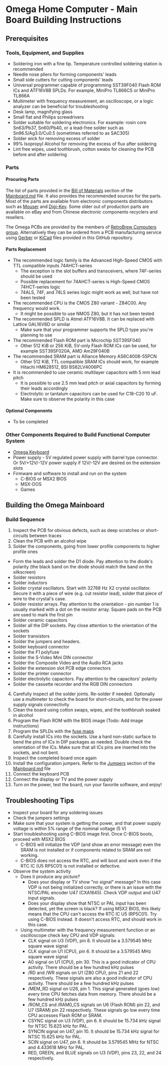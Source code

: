 # Omega Home Computer - Main Board Building Instructions

## Prerequisites

### Tools, Equipment, and Supplies

* Soldering iron with a fine tip. Temperature controlled soldering station is recommended
* Needle nose pliers for forming components' leads
* Small side cutters for cutting components' leads
* Universal programmer capable of programming SST39F040 Flash ROM ICs and ATF16V8B SPLDs. For example, MiniPro TL866CS or MiniPro TL866A
* Multimeter with frequency measurement, an oscilloscope, or a logic analyzer can be beneficial for troubleshooting
* Desk lamp, magnifying glass
* Small flat and Philips screwdrivers
* Solder suitable for soldering electronics. For example: rosin core Sn63/Pb37, Sn60/Pb40, or a lead-free solder such as Sn96.5/Ag3.0/Cu0.5 (sometimes referred to as SAC305)
* Solder wick for removing excess of solder
* 99% Isopropyl Alcohol for removing the excess of flux after soldering
* Lint free wipes, used toothbrush, cotton swabs for cleaning the PCB before and after soldering

### Parts

#### Procuring Parts
The list of parts provided in the [Bill of Materials](Mainboard.md#bill-of-materials) section of the [Mainboard.md](Mainboard.md) file. It also provides the recommended sources for the parts.
Most of the parts are available from electronic components distributors such as [Mouser](https://www.mouser.com/ProjectManager/ProjectDetail.aspx?AccessID=11fd34d22c) and [Digi-Key](https://www.digikey.com).
Some older out of production parts are available on eBay and from Chinese electronic components recyclers and resellers.

The Omega PCBs are provided by the members of [RetroBrew Computers group](https://www.retrobrewcomputers.org/doku.php?id=boardinventory#omega_home_computer_project_sergey_kiselev).
Alternatively they can be ordered from a PCB manufacturing service using [Gerber](Mainboard/gerber) or [KiCad](Mainboard/KiCad) files provided in this GitHub repository.

#### Parts Replacement

* The recommended logic family is the Advanced High-Speed CMOS with TTL compatible inputs 74AHCT-series
  * The exception is the slot buffers and transceivers, where 74F-series should be used
  * Possible replacement for 74AHCT-series is High-Speed CMOS 74HCT-series logic
  * 74ALS, 74F, and 74LS series logic might work as well, but have not been tested
* The recommended CPU is the CMOS Z80 variant - Z84C00. Any frequency would work.
  * It might be possible to use NMOS Z80, but it has not been tested
* The recommended SPLD is Atmel ATF16V8B. It can be replaced with Lattice GAL16V8D or similar
  * Make sure that your programmer supports the SPLD type you're planning to use
* The recommended Flash ROM part is Microchip SST39SF040
  * Other 512 KiB or 256 KiB, 5V-only Flash ROM ICs can be used, for example SST39SF020A, AMD Am29F040B
* The recommended SRAM part is Alliance Memory AS6C4008-55PCN
  * Other 512 KiB, TTL compatible SRAM ICs should work, for example Hitachi HM628512, BSI BS62LV4006PC
* It is recommended to use ceramic multilayer capacitors with 5 mm lead pitch
  * It is possible to use 2.5 mm lead pitch or axial capacitors by forming their leads accordingly
  * Electrolytic or tantalum capacitors can be used for C18-C20 10 uF. Make sure to observe the polarity in this case

#### Optional Components

* To be completed

### Other Components Required to Build Functional Computer System

* [Omega Keyboard](Keyboard.md)
* Power supply - 5V regulated power supply with barrel type connector. Or 5V/+12V/-12V power supply if 12V/-12V are desired on the extension slots
* Firmware and software to install and run on the system
  * C-BIOS or MSX2 BIOS
  * MSX-DOS
  * Games

## Building the Omega Mainboard

### Build Sequence

1. Inspect the PCB for obvious defects, such as deep scratches or short-circuits between traces
2. Clean the PCB with an alcohol wipe
3. Solder the components, going from lower profile components to higher profile ones
  * Form the leads and solder the D1 diode. Pay attention to the diode's polarity (the black band on the diode should match the band on the silkscreen)
  * Solder resistors
  * Solder inductors
  * Solder crystal oscillators. Start with 32768 Hz X2 crystal oscillator. Secure it with a piece of wire (e.g. cut resistor lead), solder that piece of wire to the crystal's case.
  * Solder resistor arrays. Pay attention to the orientation - pin number 1 is usually marked with a dot on the resistor array. Square pads on the PCB are used to mark the first pin
  * Solder ceramic capacitors
  * Solder all the DIP sockets. Pay close attention to the orientation of the sockets
  * Solder transistors
  * Solder the jumpers and headers.
  * Solder keyboard connector
  * Solder the F1 polyfuse
  * Solder the S-Video Mini DIN connector
  * Solder the Composite Video and the Audio RCA jacks 
  * Solder the extension slot PCB edge connectors
  * Solder the printer connector
  * Solder electrolytic capacitors. Pay attention to the capacitors' polarity
  * Solder the cassette recorder and the RGB DIN connectors
4. Carefully inspect all the solder joints. Re-solder if needed. Optionally use a multimeter to check the board for short-circuits, and for the power supply signals connectivity
5. Clean the board using cotton swaps, wipes, and the toothbrush soaked in alcohol
6. Program the Flash ROM with the BIOS image (Todo: Add image instructions)
7. Program the SPLDs with the [fuse maps](Mainboard/SPLD)
8. Carefully install ICs into the sockets. Use a hard non-static surface to bend the pins of ICs in DIP packages as needed. Double check the orientation of the ICs. Make sure that all ICs pins are inserted into the sockets, and not bent.
9. Inspect the completed board once again
10. Install the configuration jumpers. Refer to the [Jumpers](Mainboard.md#jumpers) section of the [Mainboard.md](Mainboard.md) file
11. Connect the keyboard PCB
12. Connect the display or TV and the power supply
13. Turn on the power, test the board, run your favorite software, and enjoy!

## Troubleshooting Tips

* Inspect your board for any soldering issues
* Check the jumpers settings
* Make sure that your system is getting the power, and that power supply voltage is within 5% range of the nominal voltage (5 V)
* Start troubleshooting using C-BIOS image first. Once C-BIOS boots, proceed with MSX2 BIOS
  * C-BIOS will initialize the VDP (and show an error message) even the SRAM is not installed or if components related to SRAM are not working.
  * C-BIOS does not access the RTC, and will boot and work even if the RTC IC (U5 RP5C01) is not installed or defective.
* Observe the system activity
  * Does it produce any picture?
    * Does your display or TV show "no signal" message? In this case VDP is not being initialized correctly, or there is an issue with the NTSC/PAL encoder U47 (CXA1645). Check VDP output and U47 input signals.
    * Does your display show that NTSC or PAL input has been detected, yet the screen is black? If using MSX2 BIOS, this likely means that the CPU can't access the RTC IC U5 (RP5C01). Try using C-BIOS instead. It doesn't access RTC, and should work in this case.
  * Using multimeter with the frequency measurement function or an oscilloscope check key CPU and VDP signals:
    * CLK signal on U3 (VDP), pin 8. It should be a 3.579545 MHz square wave signal
    * CLK signal on U1 (CPU), pin 6. It should be a 3.579545 MHz square wave signal
    * A0 signal on U1 (CPU), pin 30. This is a good indicator of CPU activity. There should be a few hundred kHz pulses
    * /RD and /WR signals on U1 (Z80 CPU), pins 21 and 22 respectively. These signals are also a good indicator of CPU activity. There should be a few hundred kHz pulses
    * /MEM_RD signal on U26, pin 1. This signal generated (goes low) every time CPU fetches data from memory. There should be a few hundred kHz pulses
    * /ROM_CS and /RAM0_CS signals on U6 (Flash ROM) pin 22, and U7 (SRAM) pin 22 respectively. These signals go low every time CPU accesses Flash ROM or SRAM. 
    * CSYNC signal on U3 (VDP), pin 6. It should be 15.734 kHz signal for NTSC	15.625 kHz for PAL.
    * SYNCIN signal on U47, pin 10. It should be 15.734 kHz signal for NTSC	15.625 kHz for PAL.
    * SCIN signal on U47, pin 6. It should be 3.579545 MHz for NTSC and	4.433618 MHz for PAL.
    * RED, GREEN, and BLUE signals on U3 (VDP), pins 23, 22, and 24 respectively.
    
